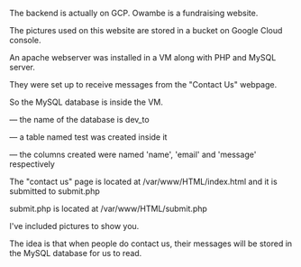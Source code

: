 

The backend is actually on GCP.
Owambe is a fundraising website.


The pictures used on this website are stored in a bucket on Google Cloud console.


An apache webserver was installed in a VM along with PHP and MySQL server.

They were set up to receive messages from the "Contact Us" webpage.


So the MySQL database is inside the VM.


— the name of the database is dev_to

— a table named test was created inside it

— the columns created were named 'name', 'email' and 'message' respectively


The "contact us" page is located at /var/www/HTML/index.html and it is submitted to submit.php

submit.php is located at /var/www/HTML/submit.php


I've included pictures to show you.


The idea is that when people do contact us, their messages will be stored in the MySQL database for us to read.
